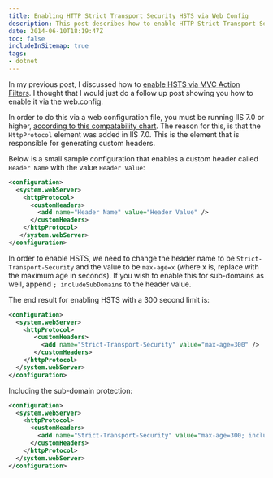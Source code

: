 ```yaml
---
title: Enabling HTTP Strict Transport Security HSTS via Web Config
description: This post describes how to enable HTTP Strict Transport Security (HSTS) via a web configuration file
date: 2014-06-10T18:19:47Z
toc: false
includeInSitemap: true
tags:
- dotnet
---
```


In my previous post, I discussed how to [enable HSTS via MVC Action Filters](/article/2014/04/enabling-http-strict-transport-security-hsts-via-asp-net-mvc-actionfilters/). I thought that I would just do a follow up post showing you how to enable it via the web.config. <!--more-->

In order to do this via a web configuration file, you must be running IIS 7.0 or higher, [according to this compatability chart](http://www.iis.net/configreference/system.webserver/httpprotocol/customheaders#002). The reason for this, is that the `HttpProtocol` element was added in IIS 7.0. This is the element that is responsible for generating custom headers.

Below is a small sample configuration that enables a custom header called `Header Name` with the value `Header Value`:

```xml
<configuration>
  <system.webServer>
    <httpProtocol>
      <customHeaders>
        <add name="Header Name" value="Header Value" />
      </customHeaders>
    </httpProtocol>
   </system.webServer>
</configuration>
```

In order to enable HSTS, we need to change the header name to be `Strict-Transport-Security` and the value to be `max-age=x` (where x is, replace with the maximum age in seconds). If you wish to enable this for sub-domains as well, append `; includeSubDomains` to the header value.

The end result for enabling HSTS with a 300 second limit is:

```xml
<configuration>
  <system.webServer>
    <httpProtocol>
       <customHeaders>
         <add name="Strict-Transport-Security" value="max-age=300" />
       </customHeaders>
    </httpProtocol>
  </system.webServer>
</configuration>
```

Including the sub-domain protection:

```xml
<configuration>
  <system.webServer>
    <httpProtocol>
      <customHeaders>
        <add name="Strict-Transport-Security" value="max-age=300; includeSubDomains" />
      </customHeaders>
    </httpProtocol>
  </system.webServer>
</configuration>
```
